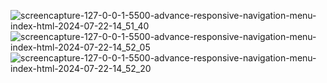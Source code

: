 ![screencapture-127-0-0-1-5500-advance-responsive-navigation-menu-index-html-2024-07-22-14_51_40](https://github.com/user-attachments/assets/8b4e0a47-c620-4690-b59a-e32df3156e31)
![screencapture-127-0-0-1-5500-advance-responsive-navigation-menu-index-html-2024-07-22-14_52_05](https://github.com/user-attachments/assets/036dbd34-33d0-4b9c-b531-3db495446001)
![screencapture-127-0-0-1-5500-advance-responsive-navigation-menu-index-html-2024-07-22-14_52_20](https://github.com/user-attachments/assets/846c0097-fa63-4e32-9901-df14115a1c98)
